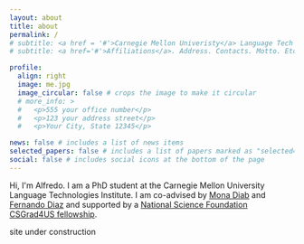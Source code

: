 ```yaml
---
layout: about
title: about
permalink: /
# subtitle: <a href = '#'>Carnegie Mellon Univeristy</a> Language Tech
# subtitle: <a href='#'>Affiliations</a>. Address. Contacts. Motto. Etc.

profile:
  align: right
  image: me.jpg
  image_circular: false # crops the image to make it circular
  # more_info: >
  #   <p>555 your office number</p>
  #   <p>123 your address street</p>
  #   <p>Your City, State 12345</p>

news: false # includes a list of news items
selected_papers: false # includes a list of papers marked as "selected={true}"
social: false # includes social icons at the bottom of the page
---
```


Hi, I'm Alfredo. I am a PhD student at the Carnegie Mellon University Language Technologies Institute. I am co-advised by [Mona Diab](https://www.lti.cs.cmu.edu/people/faculty/diab-mona.html) and [Fernando Diaz](https://841.io/) and supported by a [National Science Foundation CSGrad4US fellowship](https://cra.org/csgrad4us/).

site under construction
